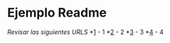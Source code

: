 # Ejemplo Readme
_Revisar las siguientes URLS_
*[1](https://styde.net/clone-y-fork-con-git-y-github/) - 1
*[2](https://frontendlabs.io/3266--que-es-hacer-fork-repositorio-y-como-hacer-un-fork-github#:~:text=Haciendo%20fork%20a%20un%20repositorio&text=Para%20esto%20nos%20dirigimos%20al,hacia%20nuestra%20cuenta%20de%20Github.) - 2
*[3](https://aprendegit.com/fork-de-repositorios-para-que-sirve/) - 3
*[4](https://aprendegit.com/mantener-tu-fork-al-dia/) - 4
